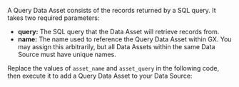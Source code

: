 A Query Data Asset consists of the records returned by a SQL query.  It takes two required parameters:
- **query:** The SQL query that the Data Asset will retrieve records from.
- **name:** The name used to reference the Query Data Asset within GX.  You may assign this arbitrarily, but all Data Assets within the same Data Source must have unique names.

Replace the values of `asset_name` and `asset_query` in the following code, then execute it to add a Query Data Asset to your Data Source:

```python title="Python" name="docs/docusaurus/docs/core/connect_to_data/sql_data/_create_a_data_asset/create_a_data_asset.py query asset"
```